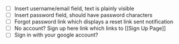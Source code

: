 -   [ ] Insert username/email field, text is plainly visible
-   [ ] Insert password field, should have password characters
-   [ ] Forgot password link which displays a reset link sent notification
-   [ ] No account? Sign up here link which links to [[Sign Up Page]]
-   [ ] Sign in with your google account?
